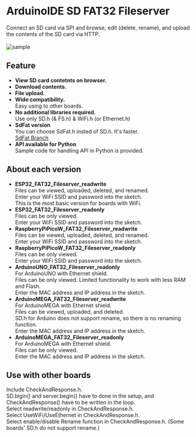 # ArduinoIDE SD FAT32 Fileserver
Connect an SD card via SPI and browse, edit (delete, rename), and upload the contents of the SD card via HTTP.<br>
<br>
![sample](samplevideo.gif)

## Feature
* __View SD card contetnts on browser.__
* __Download contents.__
* __File upload.__
* __Wide compatibility.__<br>
Easy using to other boards.
* __No additional libraries required.__<br>
Use only SD.h (& FS.h) & WiFi.h (or Ethernet.h)
* __SdFat version__<br>
You can choose SdFat.h insted of SD.h. It's faster.<br>
[SdFat Branch](https://github.com/UnagiDojyou/ArduinoIDE_SD_FAT32_Fileserver/tree/Sdfat)
* __API available for Python__<br>
Sample code for handling API in Python is provided.

## About each version
* __ESP32_FAT32_Fileserver_readwrite__<br>
Files can be viewed, uploaded, deleted, and renamed.<br>
Enter your WiFi SSID and password into the sketch.<br>
This is the most basic version for boards with WiFi.<br>
* __ESP32_FAT32_Fileserver_readonly__<br>
Files can be only viewed.<br>
Enter your WiFi SSID and password into the sketch.<br>
* __RaspberryPiPicoW_FAT32_Fileserver_readwrite__<br>
Files can be viewed, uploaded, deleted, and renamed.<br>
Enter your WiFi SSID and password into the sketch.<br>
* __RaspberryPiPicoW_FAT32_Fileserver_readonly__<br>
Files can be only viewed.<br>
Enter your WiFi SSID and password into the sketch.<br>
* __ArduinoUNO_FAT32_Fileserver_readonly__<br>
For ArduinoUNO with Ethernet shield.<br>
Files can be only viewed. Limited functionality to work with less RAM and Flash.<br>
Enter the MAC address and IP address in the sketch.<br>
* __ArduinoMEGA_FAT32_Fileserver_readwrite__<br>
For ArduinoMEGA with Ethernet shield.<br>
Files can be viewed, uploaded, and deleted.<br>
SD.h for Arduino does not support rename, so there is no renaming function.<br>
Enter the MAC address and IP address in the sketch.<br>
* __ArduinoMEGA_FAT32_Fileserver_readonly__<br>
For ArduinoMEGA with Ethernet shield.<br>
Files can be only viewed.<br>
Enter the MAC address and IP address in the sketch.<br>

## Use with other boards
Include CheckAndResponse.h.<br>
SD.bigin() and server.begin() have to done in the setup, and CheckAndResponse() have to be written in the loop. <br>
Select readwrite/readonly in CheckAndResponse.h.<br>
Select UseWiFi/UseEthernet in CheckAndResponse.h.<br>
Select enable/disable Rename function in CheckAndResponse.h. (Some boards' SD.h do not support rename.)<br>
